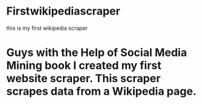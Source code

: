 # Firstwikipediascraper
this is my first wikipedia scraper 
# Guys with the Help of Social Media Mining book I created my first website scraper. This scraper scrapes data from a Wikipedia page. 
